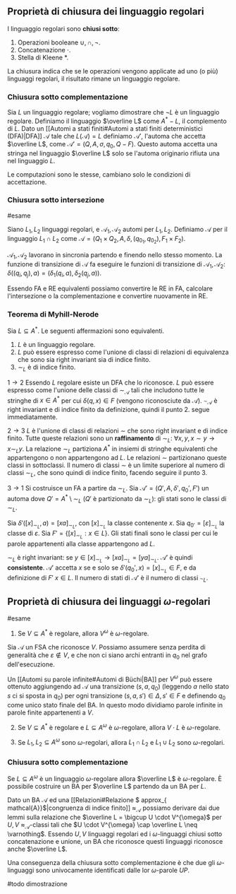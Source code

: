## Proprietà di chiusura dei linguaggio regolari

I linguaggio regolari sono **chiusi sotto**:
1. Operazioni booleane $\cup,\cap,\lnot$.
2. Concatenazione $\cdot$.
3. Stella di Kleene $*$.

La chiusura indica che se le operazioni vengono applicate ad uno (o più) linguaggi regolari, il risultato rimane un linguaggio regolare.

### Chiusura sotto complementazione
Sia $L$ un linguaggio regolare; vogliamo dimostrare che $\lnot L$ è un linguaggio regolare.
Definiamo il linguaggio $\overline L$ come $A^{*} - L$, il complemento di $L$.
Dato un [[Automi a stati finiti#Automi a stati finiti deterministici (DFA)|DFA]] $\mathcal{A}$ tale che $L(\mathcal{A}) = L$ definiamo $\mathcal{A}'$, l'automa che accetta $\overline L$, come $\mathcal{A}' = (Q,A,\sigma,q_{0}, Q-F)$. 
Questo automa accetta una stringa nel linguaggio $\overline L$ solo se l'automa originario rifiuta una nel linguaggio $L$.

Le computazioni sono le stesse, cambiano solo le condizioni di accettazione.

### Chiusura sotto intersezione 
#esame

Siano $L_1,L_2$ linguaggi regolari, e $\mathcal{A}_1, \mathcal{A}_2$ automi per $L_1,L_2$.
Definiamo $\mathcal{A}$ per il linguaggio $L_{1}\cap L_{2}$ come $\mathcal{A} = (Q_{1}\times Q_{2}, A, \delta,(q_{0_{1}}, q_{0_{2}}), F_{1}\times F_{2})$.

$\mathcal{A}_1, \mathcal{A}_2$ lavorano in sincronia partendo e finendo nello stesso momento.
La funzione di transizione di $\mathcal{A}$ fa eseguire le funzioni di transizione di $\mathcal{A}_1, \mathcal{A}_2$: $\delta((q_i,q_j),a)= (\delta_1(q_i,a),\delta_2(q_j,a))$.

Essendo FA e RE equivalenti possiamo convertire le RE in FA, calcolare l'intersezione o la complementazione e convertire nuovamente in RE.

### Teorema di Myhill-Nerode

Sia $L \subseteq A^*$. Le seguenti affermazioni sono equivalenti.
1. $L$ è un linguaggio regolare.
2. $L$ può essere espresso come l'unione di classi di relazioni di equivalenza che sono sia right invariant sia di indice finito.
3. $\sim_{L}$ è di indice finito.

$1 \rightarrow 2$
Essendo $L$ regolare esiste un DFA che lo riconosce. 
$L$ può essere espresso come l'unione delle classi di $\sim_{\mathcal{A}}$ tali che includono tutte le stringhe di $x \in A^*$ per cui $\delta(q,x) \in F$ (vengono riconosciute da $\mathcal{A}$).
$\sim_{\mathcal{A}}$ è right invariant e di indice finito da definizione, quindi il punto 2. segue immediatamente.

$2\rightarrow 3$ 
$L$ è l'unione di classi di relazioni $\sim$ che sono right invariant e di indice finito. Tutte queste relazioni sono un **raffinamento** di $\sim_L$: $\forall x,y, x \sim y \rightarrow x \sim_{L}y$.
La relazione $\sim_L$ partiziona $A^*$ in insiemi di stringhe equivalenti che appartengono o non appartengono ad $L$. Le relazioni $\sim$ partizionano queste classi in sottoclassi.
Il numero di classi $\sim$ è un limite superiore al numero di classi $\sim_L$, che sono quindi di indice finito, facendo seguire il punto 3.

$3 \rightarrow 1$
Si costruisce un FA a partire da $\sim_L$.
Sia $\mathcal{A}' = (Q', A, \delta', q_{0}', F')$ un automa dove $Q' = A^{*}\setminus \sim_L$ ($Q'$ è partizionato da $\sim_L$): gli stati sono le classi di $\sim_L$.

Sia $\delta'([x]_{\sim_{L}},a) = [xa]_{\sim_L}$, con $[x]_{\sim_L}$ la classe contenente $x$.
Sia $q_{0'}= [\varepsilon]_{\sim_L}$ la classe di $\varepsilon$.
Sia $F' = \{[x]_{\sim_{L}}: x \in L\}$. Gli stati finali sono le classi per cui le parole appartenenti alla classe appartengono ad $L$.

$\sim_L$ è right invariant: se $y \in [x]_{\sim_{L}} \rightarrow [xa]_{\sim_{L}} = [ya]_{\sim_{L}}$. $\mathcal{A}'$ è quindi **consistente**.
$\mathcal{A}'$ accetta $x$ se e solo se $\delta'(q_0',x)= [x]_{\sim_{L}} \in F$, e da definizione di $F'$ $x \in L$. Il numero di stati di $\mathcal{A}'$ è il numero di classi $\sim_L$.


## Proprietà di chiusura dei linguaggi $\omega$-regolari
#esame

1. Se $V \subseteq A^*$ è regolare, allora $V^{\omega}$ è $\omega$-regolare.

Sia $\mathcal{A}$ un FSA che riconosce $V$. Possiamo assumere senza perdita di generalità che $\varepsilon \notin V$, e che non ci siano archi entranti in $q_0$ nel grafo dell'esecuzione.

Un [[Automi su parole infinite#Automi di Büchi|BA]] per $V^{\omega}$ può essere ottenuto aggiungendo ad $\mathcal{A}$ una transizione $(s, a, q_0)$ (leggendo $a$ nello stato $s$ ci si sposta in $q_0$) per ogni transizione $(s, a, s') \in \Delta, \, s' \in F$ e definendo $q_0$ come unico stato finale del BA. In questo modo dividiamo parole infinite in parole finite appartenenti a $V$.

2. Se $V \subseteq A^*$ è regolare e $L \subseteq A^{\omega}$ è $\omega$-regolare, allora $V \cdot L$ è $\omega$-regolare.

3. Se $L_{1}, L_{2} \subseteq A^{\omega}$ sono $\omega$-regolari, allora $L_{1} \cap L_{2}$ e $L_{1} \cup L_{2}$ sono $\omega$-regolari.

### Chiusura sotto complementazione
Se $L \subseteq A^{\omega}$ è un linguaggio $\omega$-regolare allora $\overline L$ è $\omega$-regolare. È possibile costruire un BA per $\overline L$ partendo da un BA per $L$.

Dato un BA $\mathcal{A}$ ed una [[Relazioni#Relazione $ approx_{ mathcal{A}}$|congruenza di indice finito]] $\approx_{\mathcal{A}}$ possiamo derivare dai due lemmi sulla relazione che  $\overline L = \bigcup U \cdot V^{\omega}$ per $U,V$ $\approx_{\mathcal{A}}$-classi  tali che $U \cdot V^{\omega} \cap \overline L \neq \varnothing$. Essendo $U,V$ linguaggi regolari ed i $\omega$-linguaggi chiusi sotto concatenazione e unione, un BA che riconosce questi linguaggi riconosce anche $\overline L$.

Una conseguenza della chiusura sotto complementazione è che due gli $\omega$-linguaggi sono univocamente identificati dalle lor $\omega$-parole $UP$.

#todo dimostrazione